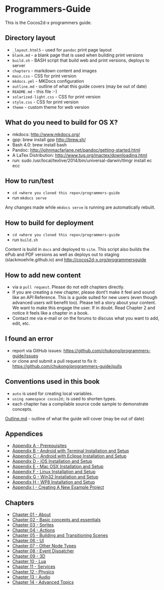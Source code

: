 Programmers-Guide
=================

This is the Cocos2d-x programmers guide.


## Directory layout

* `_layout.html5` - used for `pandoc` print page layout
* `blank.md` - a blank page that is used when building print versions
* `build.sh` - BASH script that build web and print versions, deploys to server
* `chapters` - markdown content and images
* `main.css` - CSS for print version
* `mkdocs.yml` - MKDocs configuration
* `outline.md` - outline of what this guide covers (may be out of date)
* `README.md` - this file :-)
* `solarized-light.css` - CSS for print version
* `style.css` - CSS for print version
* `theme` - custom theme for web version

## What do you need to build for OS X?

* mkdocs: http://www.mkdocs.org/
* gpp: brew install gpp http://brew.sh/
* Bash 4.0: brew install bash
* Pandoc: http://johnmacfarlane.net/pandoc/getting-started.html
* A LaTex Distribution: http://www.tug.org/mactex/downloading.html
* run: sudo /usr/local/texlive/2014/bin/universal-darwin/tlmgr install ec ecc

## How to run/test

* `cd <where you cloned this repo>/programmers-guide`
* run `mkdocs serve`

Any changes made while `mkdocs serve` is running are automatically rebuilt.

## How to build for deployment

* `cd <where you cloned this repo>/programmers-guide`
* run `build.sh`

Content is build in `docs` and deployed to `site`. This script also builds the
ePub and PDF versions as well as deploys out to staging (slackmoehrle.github.io)
and http://cocos2d-x.org/programmersguide

## How to add new content

* via a `pull request`. Please do not edit chapters directly.
* If you are creating a new chapter, please dont't make it feel and sound like an API Reference. This is a guide suited for new users (even though advanced users will benefit too). Please tell a story about your content. We want to make this engage the user. If in doubt. Read Chapter 2 and notice it feels like a chapter in a book.
* Contact me via e-mail or on the forums to discuss what you want to add, edit, etc.


## I found an error

* report via GitHub issues: https://github.com/chukong/programmers-guide/issues
* or clone and submit a pull request to fix it: https://github.com/chukong/programmers-guide/pulls

## Conventions used in this book

* `auto` is used for creating local variables.
* `using namespace cocos2d;` is used to shorten types.
* each chapter has a compilable source code sample to demonstrate concepts.


[Outline.md](https://github.com/chukong/programmers-guide/blob/master/chapters/outline.md) - outline of what the guide will cover (may be out of date)

Appendices
--------
 - [Appendix A - Prerequisites](https://github.com/chukong/programmers-guide/blob/master/chapters/A.md)
 - [Appendix B - Android with Terminal Installation and Setup](https://github.com/chukong/programmers-guide/blob/master/chapters/B.md)
 - [Appendix C - Android with Eclipse Installation and Setup](https://github.com/chukong/programmers-guide/blob/master/chapters/C.md)
 - [Appendix D - iOS Installation and Setup](https://github.com/chukong/programmers-guide/blob/master/chapters/D.md)
 - [Appendix E - Mac OSX Installation and Setup](https://github.com/chukong/programmers-guide/blob/master/chapters/E.md)
 - [Appendix F - Linux Installation and Setup](https://github.com/chukong/programmers-guide/blob/master/chapters/F.md)
 - [Appendix G - Win32 Installation and Setup](https://github.com/chukong/programmers-guide/blob/master/chapters/G.md)
 - [Appendix H - WP8 Installation and Setup](https://github.com/chukong/programmers-guide/blob/master/chapters/H.md)
 - [Appendix I - Creating A New Example Project](https://github.com/chukong/programmers-guide/blob/master/chapters/I.md)

Chapters
--------
 - [Chapter 01 - About](https://github.com/chukong/programmers-guide/blob/master/chapters/1.md)
 - [Chapter 02 - Basic concepts and essentials](https://github.com/chukong/programmers-guide/blob/master/chapters/2.md)
 - [Chapter 03 - Sprites](https://github.com/chukong/programmers-guide/blob/master/chapters/3.md)
 - [Chapter 04 - Actions](https://github.com/chukong/programmers-guide/blob/master/chapters/4.md)
 - [Chapter 05 - Building and Transitioning Scenes](https://github.com/chukong/programmers-guide/blob/master/chapters/5.md)
 - [Chapter 06 - UI](https://github.com/chukong/programmers-guide/blob/master/drafts/6.md)
 - [Chapter 07 - Other Node Types](https://github.com/chukong/programmers-guide/blob/master/drafts/7.md)
 - [Chapter 08 - Event Dispatcher](https://github.com/chukong/programmers-guide/blob/master/chapters/8.md)
 - [Chapter 09 - 3D](https://github.com/chukong/programmers-guide/blob/master/chapters/9.md)
 - [Chapter 10 - Lua](https://github.com/chukong/programmers-guide/blob/master/drafts/10.md)
 - [Chapter 11 - Services](https://github.com/chukong/programmers-guide/blob/master/drafts/11.md)
 - [Chapter 12 - Physics](https://github.com/chukong/programmers-guide/blob/master/drafts/12.md)
 - [Chapter 13 - Audio](https://github.com/chukong/programmers-guide/blob/master/chapters/13.md)
 - [Chapter 14 - Advanced Topics](https://github.com/chukong/programmers-guide/blob/master/drafts/14.md)
